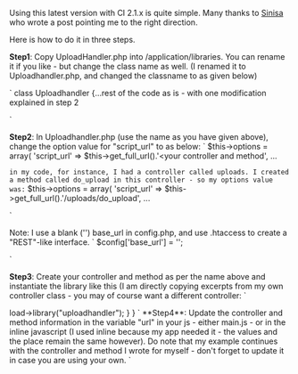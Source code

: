 Using this latest version with CI 2.1.x is quite simple. Many thanks to [Sinisa](http://stackoverflow.com/users/2167492/sinisa) who wrote a post pointing me to the right direction.

Here is how to do it in three steps. 

**Step1**: Copy UploadHandler.php into <yoursite>/application/libraries. You can rename it if you like - but change the class name as well. (I renamed it to Uploadhandler.php, and changed the classname to as given below) 

`
class Uploadhandler
{...rest of the code as is - with one modification explained in step 2

`

**Step2**: In Uploadhandler.php (use the name as you have given above), change the option value for "script_url" to as below:
`
        $this->options = array(
            'script_url' => $this->get_full_url().'<your controller and method',
         ...

`
in my code, for instance, I had a controller called uploads. I created a method called do_upload in this controller - so my options value was:
`
        $this->options = array(
            'script_url' => $this->get_full_url().'/uploads/do_upload',
         ...

`

Note: I use a blank ('') base_url in config.php, and use .htaccess to create a "REST"-like interface. 
`
$config['base_url']	= '';

`

**Step3**: Create your controller and method as per the name above and instantiate the library like this (I am directly copying excerpts from my own controller class - you may of course want a different controller:
`
<?php
class uploads extends CI_Controller {

    public function __construct()
    {
        parent::__construct();
    }

    public function do_upload()
    {
        $this->load->library("uploadhandler");
    }
}
`
**Step4**: Update the controller and method information in the variable "url" in your js - either main.js - or in the inline javascript (I used inline because my app needed it - the values and the place remain the same however). Do note that my example continues with the controller and method I wrote for myself - don't forget to update it in case you are using your own. 

`
    <script type="text/javascript">
        $(function () {
            'use strict';
            var url = "<?=base_url()?>uploads/do_upload";
            $('#fileupload').fileupload({
                url: url,
                dataType: 'json',
                done: function (e, data) {
                    $.each(data.result.files, function (index, file) {
                        $('<p/>').text(file.name).appendTo('#files');
                    });
                },
                progressall: function (e, data) {
                    var progress = parseInt(data.loaded / data.total * 100, 10);
                    $('#progress .progress-bar').css(
                        'width',
                        progress + '%'
                    );
                }
            }).prop('disabled', !$.support.fileInput)
                .parent().addClass($.support.fileInput ? undefined : 'disabled');
        });
    </script>
`

**Step5**: Thats it. I created the relevant directories ('files') made sure it had write permissions for apache and it worked. 

I havent had the time to extract the code files and upload - in case anyone is interested, please let me know and I will be happy to put it up. 